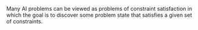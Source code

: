 Many AI problems can be viewed as problems of
constraint satisfaction in which the goal is to discover
some problem state that satisfies a given set of constraints.